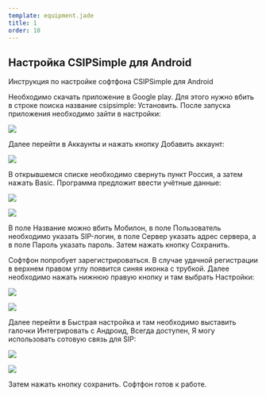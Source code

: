 ```yaml
--- 
template: equipment.jade
title: 1
order: 10
---
```


## Настройка CSIPSimple для Android

Инструкция по настройке софтфона CSIPSimple для Android

Необходимо скачать приложение в Google play. Для этого нужно вбить в строке поиска название csipsimple:
Установить. После запуска приложения необходимо зайти в настройки:

![](1.jpeg) 

Далее перейти в Аккаунты и нажать кнопку Добавить аккаунт:

![](2.jpeg)

В открывшемся списке необходимо свернуть пункт Россия, а затем нажать Basic. Программа предложит ввести учётные данные:

![](3.jpeg)

![](4.jpeg)

В поле Название можно вбить Мобилон, в поле Пользователь необходимо указать SIP-логин, в поле Сервер указать адрес сервера, а в поле Пароль указать пароль. Затем нажать кнопку Сохранить.

Софтфон попробует зарегистрироваться. В случае удачной регистрации в верхнем правом углу появится синяя иконка с трубкой. Далее необходимо нажать нижнюю правую кнопку и там выбрать Настройки:

![](5.jpeg)

![](6.jpeg)

Далее перейти в Быстрая настройка и там необходимо выставить галочки Интегрировать с Андроид, Всегда доступен, Я могу использовать сотовую связь для SIP:

![](7.jpeg)

![](8.jpeg)

Затем нажать кнопку сохранить. Софтфон готов к работе.